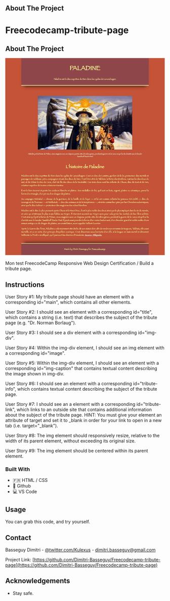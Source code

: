 ## About The Project 
# Freecodecamp-tribute-page

## About The Project

![screen-shot-yennefer-react](https://github.com/Dimitri-Basseguy/Freecodecamp-tribute-page/blob/master/screenshot.jpeg)

Mon test FreecodeCamp Responsive Web Design Certification / Build a tribute page.

## Instructions

User Story #1: My tribute page should have an element with a corresponding id="main", which contains all other elements.

User Story #2: I should see an element with a corresponding id="title", which contains a string (i.e. text) that describes the subject of the tribute page (e.g. "Dr. Norman Borlaug").

User Story #3: I should see a div element with a corresponding id="img-div".

User Story #4: Within the img-div element, I should see an img element with a corresponding id="image".

User Story #5: Within the img-div element, I should see an element with a corresponding id="img-caption" that contains textual content describing the image shown in img-div.

User Story #6: I should see an element with a corresponding id="tribute-info", which contains textual content describing the subject of the tribute page.

User Story #7: I should see an a element with a corresponding id="tribute-link", which links to an outside site that contains additional information about the subject of the tribute page. HINT: You must give your element an attribute of target and set it to _blank in order for your link to open in a new tab (i.e. target="_blank").

User Story #8: The img element should responsively resize, relative to the width of its parent element, without exceeding its original size.

User Story #9: The img element should be centered within its parent element.

### Built With

* :fr: HTML / CSS
* 🐙 Github
* 💻 VS Code


<!-- USAGE EXAMPLES -->
## Usage

You can grab this code, and try yourself.


<!-- CONTACT -->
## Contact

Basseguy Dimitri - [@twitter.com/Kulexus](https://twitter.com/Kulexus) - dimitri.basseguy@gmail.com

Project Link: [https://github.com/Dimitri-Basseguy/Freecodecamp-tribute-page](https://github.com/Dimitri-Basseguy/Freecodecamp-tribute-page)



<!-- ACKNOWLEDGEMENTS -->
## Acknowledgements

* Stay safe.